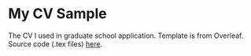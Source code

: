 # My CV Sample

The CV I used in graduate school application. Template is from Overleaf. Source code (.tex files) [here](https://github.com/Wuziyi616/Personal_CV).

